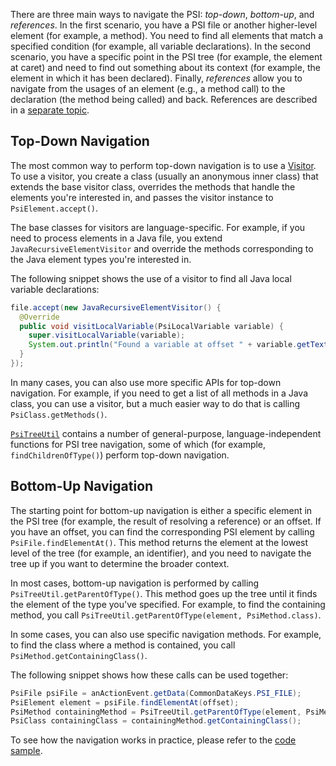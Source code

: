 [//]: # (title: Navigating the PSI)

<!-- Copyright 2000-2022 JetBrains s.r.o. and other contributors. Use of this source code is governed by the Apache 2.0 license that can be found in the LICENSE file. -->

There are three main ways to navigate the PSI: *top-down*, *bottom-up*, and *references*.
In the first scenario,  you have a PSI file or another higher-level element (for example, a method). You need to find all elements that match a specified condition (for example, all variable declarations).
In the second scenario, you have a specific point in the PSI tree (for example, the element at caret) and need to find out something about its context (for example, the element in which it has been declared).
Finally, *references* allow you to navigate from the usages of an element (e.g., a method call) to the declaration (the method being called) and back.
References are described in a [separate topic](psi_references.md).

## Top-Down Navigation

The most common way to perform top-down navigation is to use a [Visitor](https://en.wikipedia.org/wiki/Visitor_pattern).
To use a visitor, you create a class (usually an anonymous inner class) that extends the base visitor class, overrides the methods that handle the elements you're interested in, and passes the visitor instance to `PsiElement.accept()`.

The base classes for visitors are language-specific.
For example, if you need to process elements in a Java file, you extend `JavaRecursiveElementVisitor` and override the methods corresponding to the Java element types you're interested in.

The following snippet shows the use of a visitor to find all Java local variable declarations:

```java
file.accept(new JavaRecursiveElementVisitor() {
  @Override
  public void visitLocalVariable(PsiLocalVariable variable) {
    super.visitLocalVariable(variable);
    System.out.println("Found a variable at offset " + variable.getTextRange().getStartOffset());
  }
});
```

In many cases, you can also use more specific APIs for top-down navigation.
For example, if you need to get a list of all methods in a Java class, you can use a visitor, but a much easier way to do that is calling `PsiClass.getMethods()`.

[`PsiTreeUtil`](upsource:///platform/core-api/src/com/intellij/psi/util/PsiTreeUtil.java) contains a number of general-purpose, language-independent functions for PSI tree navigation, some of which (for example, `findChildrenOfType()`) perform top-down navigation.

## Bottom-Up Navigation

The starting point for bottom-up navigation is either a specific element in the PSI tree (for example, the result of resolving a reference) or an offset.
If you have an offset, you can find the corresponding PSI element by calling `PsiFile.findElementAt()`.
This method returns the element at the lowest level of the tree (for example, an identifier), and you need to navigate the tree up if you want to determine the broader context.

In most cases, bottom-up navigation is performed by calling `PsiTreeUtil.getParentOfType()`.
This method goes up the tree until it finds the element of the type you've specified.
For example, to find the containing method, you call `PsiTreeUtil.getParentOfType(element, PsiMethod.class)`.

In some cases, you can also use specific navigation methods.
For example, to find the class where a method is contained, you call `PsiMethod.getContainingClass()`.

The following snippet shows how these calls can be used together:

```java
PsiFile psiFile = anActionEvent.getData(CommonDataKeys.PSI_FILE);
PsiElement element = psiFile.findElementAt(offset);
PsiMethod containingMethod = PsiTreeUtil.getParentOfType(element, PsiMethod.class);
PsiClass containingClass = containingMethod.getContainingClass();
```

To see how the navigation works in practice, please refer to the [code sample](https://github.com/JetBrains/intellij-sdk-code-samples/blob/main/psi_demo/src/main/java/org/intellij/sdk/psi/PsiNavigationDemoAction.java).
